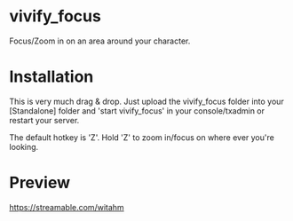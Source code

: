 # vivify_focus
Focus/Zoom in on an area around your character.

# Installation
This is very much drag & drop.  Just upload the vivify_focus folder into your [Standalone] folder and 'start vivify_focus' in your console/txadmin or restart your server.

The default hotkey is 'Z'.  Hold 'Z' to zoom in/focus on where ever you're looking.

# Preview
https://streamable.com/witahm
